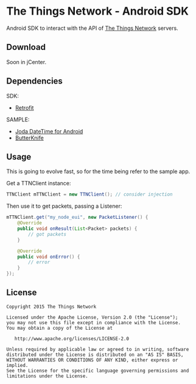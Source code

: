 The Things Network - Android SDK
=======

Android SDK to interact with the API of [The Things Network](http://thethingsnetwork.org) servers.


Download
--------

Soon in jCenter.

Dependencies
------------

SDK:

* [Retrofit](http://square.github.io/retrofit/)

SAMPLE:

* [Joda DateTime for Android][1]
* [ButterKnife](http://jakewharton.github.io/butterknife/)

Usage
-----

This is going to evolve fast, so for the time being refer to the sample app.

Get a TTNClient instance:

```java
TTNClient mTTNClient = new TTNClient(); // consider injection
```

Then use it to get packets, passing a Listener:

```java
mTTNClient.get("my_node_eui", new PacketListener() {
    @Override
    public void onResult(List<Packet> packets) {
        // got packets
    }

    @Override
    public void onError() {
        // error
    }
});
```

License
--------

    Copyright 2015 The Things Network

    Licensed under the Apache License, Version 2.0 (the "License");
    you may not use this file except in compliance with the License.
    You may obtain a copy of the License at

       http://www.apache.org/licenses/LICENSE-2.0

    Unless required by applicable law or agreed to in writing, software
    distributed under the License is distributed on an "AS IS" BASIS,
    WITHOUT WARRANTIES OR CONDITIONS OF ANY KIND, either express or implied.
    See the License for the specific language governing permissions and
    limitations under the License.

[1]: https://github.com/dlew/joda-time-android
